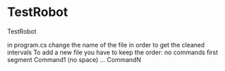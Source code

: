 # TestRobot
TestRobot

in program.cs change the name of the file in order to get the cleaned intervals
To add a new file you have to keep the order:
no commands
first segment
Command1 (no space)
...
CommandN
